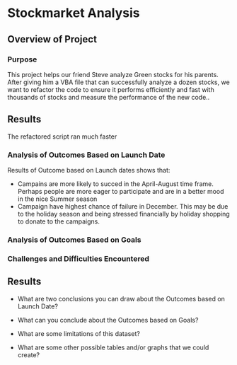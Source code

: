 # Stockmarket Analysis

## Overview of Project

### Purpose
This project helps our friend Steve analyze Green stocks for his parents. After giving him a VBA file that can successfully analyze a dozen stocks, we want to refactor the code to ensure it performs efficiently and fast with thousands of stocks and measure the performance of the new code..


## Results

The refactored script ran much faster

### Analysis of Outcomes Based on Launch Date

Results of Outcome based on Launch dates shows that:
- Campains are more likely to succed in the April-August time frame. Perhaps people are more eager to participate and are in a better mood in the nice Summer season
- Campaign have highest chance of failure in December. This may be due to the holiday season and being stressed financially by holiday shopping to donate to the campaigns.


### Analysis of Outcomes Based on Goals

### Challenges and Difficulties Encountered

## Results

- What are two conclusions you can draw about the Outcomes based on Launch Date?

- What can you conclude about the Outcomes based on Goals?

- What are some limitations of this dataset?

- What are some other possible tables and/or graphs that we could create?
